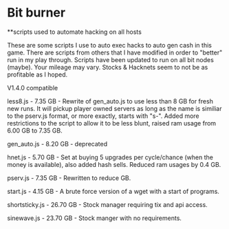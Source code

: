 # Bit burner
**scripts used to automate hacking on all hosts

These are some scripts I use to auto exec hacks to auto gen cash in this game.
There are scripts from others that I have modified in order to "better" run in my play through.
Scripts have been updated to run on all bit nodes (maybe).
Your mileage may vary. Stocks & Hacknets seem to not be as profitable as I hoped.

V1.4.0 compatible

less8.js - 7.35 GB - Rewrite of gen_auto.js to use less than 8 GB for fresh new runs. It will pickup player owned servers as long as the name is similiar to the pserv.js format, or more exactly, starts with "s-". Added more restrictions to the script to allow it to be less blunt, raised ram usage from 6.00 GB to 7.35 GB.

gen_auto.js - 8.20 GB - deprecated

hnet.js - 5.70 GB - Set at buying 5 upgrades per cycle/chance (when the money is available), also added hash sells. Reduced ram usages by 0.4 GB.

pserv.js - 7.35 GB - Rewritten to reduce GB.

start.js - 4.15 GB - A brute force version of a wget with a start of programs.

shortsticky.js - 26.70 GB - Stock manager requiring tix and api access.

sinewave.js - 23.70 GB - Stock manger with no requirements.
